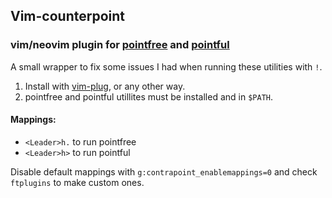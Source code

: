 ## Vim-counterpoint

### vim/neovim plugin for [pointfree](https://github.com/bmillwood/pointfree) and [pointful](http://github.com/23Skidoo/pointful)

A small wrapper to fix some issues I had when running these utilities with `!`.

1. Install with [vim-plug](https://github.com/junegunn/vim-plug), or any other way.
2. pointfree and pointful utillites must be installed and in `$PATH`.

#### Mappings:
- `<Leader>h.` to run pointfree
- `<Leader>h>` to run pointful

Disable default mappings with `g:contrapoint_enablemappings=0` and check `ftplugins` to make custom ones.

